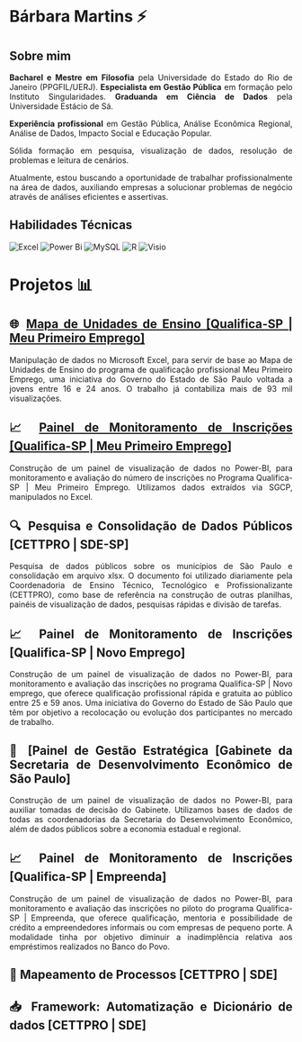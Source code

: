 <div align="justify">
  
#  Bárbara Martins ⚡

## Sobre mim
**Bacharel e Mestre em Filosofia** pela Universidade do Estado do Rio de Janeiro (PPGFIL/UERJ). **Especialista em Gestão Pública** em formação pelo Instituto Singularidades. **Graduanda em Ciência de Dados** pela Universidade Estácio de Sá. 

**Experiência profissional** em Gestão Pública, Análise Econômica Regional, Análise de Dados, Impacto Social e Educação Popular. 

Sólida formação em pesquisa, visualização de dados, resolução de problemas e leitura de cenários. 

Atualmente, estou buscando a oportunidade de trabalhar profissionalmente na área de dados, auxiliando empresas a solucionar problemas de negócio através de análises eficientes e assertivas.

## Habilidades Técnicas
![Excel](https://img.shields.io/badge/Microsoft_Excel-217346?logo=microsoft-excel&logoColor=white&style=for-the-badge) ![Power Bi](https://img.shields.io/badge/power_bi-F2C811?style=for-the-badge&logo=powerbi&logoColor=black) ![MySQL](https://img.shields.io/badge/mysql-%2300000f.svg?style=for-the-badge&logo=mysql&logoColor=white) ![R](https://img.shields.io/badge/r-%23276DC3.svg?style=for-the-badge&logo=r&logoColor=white) ![Visio](https://img.shields.io/badge/Microsoft_Visio-3955A3?logo=microsoft-visio&logoColor=white&style=for-the-badge)

#  Projetos :bar_chart:
## :globe_with_meridians: [Mapa de Unidades de Ensino [Qualifica-SP | Meu Primeiro Emprego]](https://github.com/Barbara-Gomes/Mapa-Meu-Primeiro-Emprego)
Manipulação de dados no Microsoft Excel, para servir de base ao Mapa de Unidades de Ensino do programa de qualificação profissional Meu Primeiro Emprego, uma iniciativa do Governo do Estado de São Paulo voltada a jovens entre 16 e 24 anos. O trabalho já contabiliza mais de 93 mil visualizações.

## :chart_with_upwards_trend: [Painel de Monitoramento de Inscrições [Qualifica-SP | Meu Primeiro Emprego]](https://github.com/Barbara-Gomes/Painel-de-Monitoramento-Meu-Primeiro-Emprego)
Construção de um painel de visualização de dados no Power-BI, para monitoramento e avaliação do número de inscrições no Programa Qualifica-SP | Meu Primeiro Emprego. Utilizamos dados extraídos via SGCP, manipulados no Excel.

## :mag: Pesquisa e Consolidação de Dados Públicos [CETTPRO | SDE-SP]
Pesquisa de dados públicos sobre os municípios de São Paulo e consolidação em arquivo xlsx. O documento foi utilizado diariamente pela Coordenadoria de Ensino Técnico, Tecnológico e Profissionalizante (CETTPRO), como base de referência na construção de outras planilhas, painéis de visualização de dados, pesquisas rápidas e divisão de tarefas.

## :chart_with_upwards_trend: Painel de Monitoramento de Inscrições [Qualifica-SP | Novo Emprego]
Construção de um painel de visualização de dados no Power-BI, para monitoramento e avaliação das inscrições no programa Qualifica-SP | Novo emprego, que oferece qualificação profissional rápida e gratuita ao público entre 25 e 59 anos. Uma iniciativa do Governo do Estado de São Paulo que têm por objetivo a recolocação ou evolução dos participantes no mercado de trabalho.

## :office: [Painel de Gestão Estratégica [Gabinete da Secretaria de Desenvolvimento Econômico de São Paulo]
Construção de um painel de visualização de dados no Power-BI, para auxiliar tomadas de decisão do Gabinete. Utilizamos bases de dados de todas as coordenadorias da Secretaria do Desenvolvimento Econômico, além de dados públicos sobre a economia estadual e regional.

## :chart_with_upwards_trend: Painel de Monitoramento de Inscrições [Qualifica-SP | Empreenda]
Construção de um painel de visualização de dados no Power-BI, para monitoramento e avaliação das inscrições no piloto do programa Qualifica-SP | Empreenda, que oferece qualificação, mentoria e possibilidade de crédito a empreendedores informais ou com empresas de pequeno porte. A modalidade tinha por objetivo diminuir a inadimplência relativa aos empréstimos realizados no Banco do Povo.

## :pencil: Mapeamento de Processos [CETTPRO | SDE]


## :inbox_tray: Framework: Automatização e Dicionário de dados [CETTPRO | SDE]

<div>
